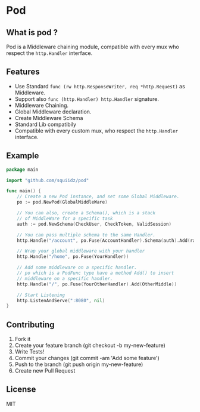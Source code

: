 Pod
=======

## What is pod ?

Pod is a Middleware chaining module, compatible with
every mux who respect the ` http.Handler ` interface.

## Features

- Use Standard ` func (rw http.ResponseWriter, req *http.Request) ` as Middleware.
- Support also ` func (http.Handler) http.Handler ` signature.
- Middleware Chaining.
- Global Middleware declaration.
- Create Middleware Schema
- Standard Lib compatibily
- Compatible with every custom mux,
who respect the ` http.Handler ` interface.

## Example
```go
package main

import "github.com/squiidz/pod"

func main() {
	// Create a new Pod instance, and set some Global Middleware.
	po := pod.NewPod(GlobalMiddleWare)

	// You can also, create a Schema(), which is a stack
	// of MiddleWare for a specific task
	auth := pod.NewSchema(CheckUser, CheckToken, ValidSession)

	// You can pass multiple schema to the same Handler.
	http.Handle("/account", po.Fuse(AccountHandler).Schema(auth).Add(random))

	// Wrap your global middleware with your handler
	http.Handle("/home", po.Fuse(YourHandler))

	// Add some middleware on a specific handler.
	// po which is a PodFunc type have a method Add() to insert
	// middleware on a specific handler.
	http.Handle("/", po.Fuse(YourOtherHandler).Add(OtherMiddle)) 

	// Start Listening
	http.ListenAndServe(":8080", nil)
}
```

## Contributing

1. Fork it
2. Create your feature branch (git checkout -b my-new-feature)
3. Write Tests!
4. Commit your changes (git commit -am 'Add some feature')
5. Push to the branch (git push origin my-new-feature)
6. Create new Pull Request

## License
MIT
